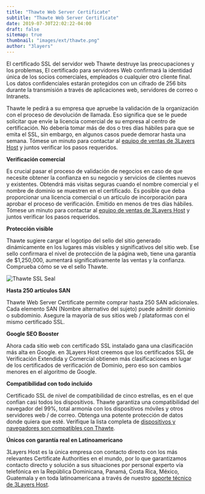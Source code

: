 ```yaml
---
title: "Thawte Web Server Certificate"
subtitle: "Thawte Web Server Certificate"
date: 2019-07-30T22:02:22-04:00
draft: false
sitemap: true
thumbnail: "images/ext/thawte.png"
author: "3layers"
---
```


El certificado SSL del servidor web Thawte destruye las preocupaciones y los problemas, El certificado para servidores Web confirmará la identidad única de los socios comerciales, empleados o cualquier otro cliente final. Los datos confidenciales estarán protegidos con un cifrado de 256 bits durante la transmisión a través de aplicaciones web, servidores de correo o Intranets.

Thawte le pedirá a su empresa que apruebe la validación de la organización con el proceso de devolución de llamada. Eso significa que se le puede solicitar que envíe la licencia comercial de su empresa al centro de certificación. No debería tomar más de dos o tres días hábiles para que se emita el SSL, sin embargo, en algunos casos puede demorar hasta una semana. Tómese un minuto para contactar al [equipo de ventas de 3Layers Host](https://3layers.host/contact/) y juntos verificar los pasos requeridos.

**Verificación comercial**

Es crucial pasar el proceso de validación de negocios en caso de que necesite obtener la confianza en su negocio y servicios de clientes nuevos y existentes. Obtendrá más visitas seguras cuando el nombre comercial y el nombre de dominio se muestren en el certificado. Es posible que deba proporcionar una licencia comercial o un artículo de incorporación para aprobar el proceso de verificación. Emitido en menos de tres días hábiles. Tómese un minuto para contactar al [equipo de ventas de 3Layers Host](https://3layers.host/contact/) y juntos verificar los pasos requeridos.

**Protección visible**

Thawte sugiere cargar el logotipo del sello del sitio generado dinámicamente en los lugares más visibles y significativos del sitio web. Ese sello confirmara el nivel de protección de la página web, tiene una garantía de $1,250,000, aumentará significativamente las ventas y la confianza. Comprueba cómo se ve el sello Thawte.

![Thawte SSL Seal](/images/ext/thawte-seal.png)

**Hasta 250 artículos SAN**

Thawte Web Server Certificate permite comprar hasta 250 SAN adicionales. Cada elemento SAN (Nombre alternativo del sujeto) puede admitir dominio o subdominio. Asegure la mayoría de sus sitios web / plataformas con el mismo certificado SSL.

**Google SEO Booster**

Ahora cada sitio web con certificado SSL instalado gana una clasificación más alta en Google. en 3Layers Host creemos que los certificados SSL de Verificación Extendida y Comercial obtienen más clasificaciones en lugar de los certificados de verificación de Dominio, pero eso son cambios menores en el algoritmo de Google.

**Compatibilidad con todo incluido**

Certificado SSL de nivel de compatibilidad de cinco estrellas, es en el que confían casi todos los dispositivos. Thawte garantiza una compatibilidad del navegador del 99%, total armonía con los dispositivos móviles y otros servidores web / de correo. Obtenga una potente protección de datos donde quiera que esté. Verifique la lista completa de [dispositivos y navegadores son compatibles con Thawte](https://3layers.host/blog/compatibilidad-de-dispositivos-con-ssl/).

**Únicos con garantía real en Latinoamericano**

3Layers Host es la única empresa con contacto directo con los más relevantes Certificate Authorities en el mundo, por lo que garantizamos contacto directo y solución a sus situaciones por personal experto vía telefónica en la República Dominicana, Panamá, Costa Rica, México, Guatemala y en toda latinoamericana a través de nuestro [soporte técnico de 3Layers Host](https://3layers.host/contact/).